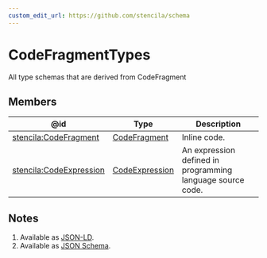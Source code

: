```yaml
---
custom_edit_url: https://github.com/stencila/schema
---
```


# CodeFragmentTypes

All type schemas that are derived from CodeFragment

## Members

| @id                                                                       | Type                                        | Description                                                |
| ------------------------------------------------------------------------- | ------------------------------------------- | ---------------------------------------------------------- |
| [stencila:CodeFragment](https://schema.stenci.la/CodeFragment.jsonld)     | [CodeFragment](../code/CodeFragment.md)     | Inline code.                                               |
| [stencila:CodeExpression](https://schema.stenci.la/CodeExpression.jsonld) | [CodeExpression](../code/CodeExpression.md) | An expression defined in programming language source code. |

## Notes

1.  Available as [JSON-LD](https://schema.stenci.la/undefined.jsonld).
2.  Available as [JSON Schema](https://schema.stenci.la/v1/CodeFragmentTypes.schema.json).
